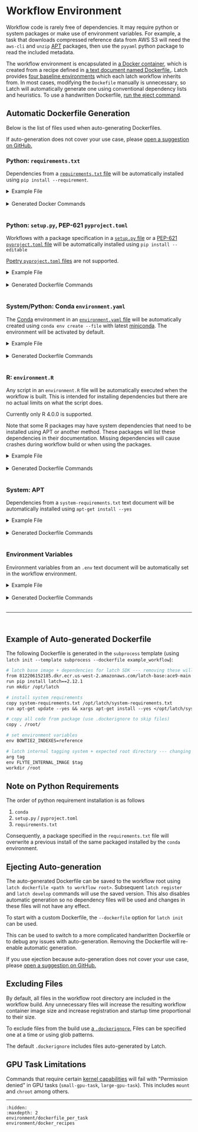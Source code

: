 # Workflow Environment

Workflow code is rarely free of dependencies. It may require python or system packages or make use of environment variables. For example, a task that downloads compressed reference data from AWS S3 will need the `aws-cli` and `unzip` [APT](https://en.wikipedia.org/wiki/APT_(software)) packages, then use the `pyyaml` python package to read the included metadata.

The workflow environment is encapsulated in [a Docker container](https://en.wikipedia.org/wiki/Docker_(software)), which is created from a recipe defined in [a text document named Dockerfile.](https://docs.docker.com/engine/reference/builder/). Latch provides [four baseline environments](../subcommands.md#base-image--b) which each latch workflow inherits from. In most cases, modifying the `Dockefile` manually is unnecessary, so Latch will automatically generate one using conventional dependency lists and heuristics. To use a handwritten Dockerfile, [run the eject command](#ejecting-auto-generation).

## Automatic Dockerfile Generation

Below is the list of files used when auto-generating Dockerfiles.

If auto-generation does not cover your use case, please [open a suggestion on GitHub.](https://github.com/latchbio/latch/issues)

### Python: `requirements.txt`

Dependencies from a [`requirements.txt` file](https://pip.pypa.io/en/stable/reference/requirements-file-format/) will be automatically installed using `pip install --requirement`.

<details>
<summary>Example File</summary>

```
boto3==1.20.24
boto3-stubs[s3,sts,sns,ses,logs]
kubernetes
awscli==1.22.24
```
</details>
<br />

<details>
<summary>Generated Docker Commands</summary>

```Dockerfile
copy requirements.txt /opt/latch/requirements.txt
run pip install --requirement /opt/latch/requirements.txt
```
</details>
<br />

### Python: `setup.py`, PEP-621 `pyproject.toml`

Workflows with a package specification in a [`setup.py` file](https://docs.python.org/3/distutils/setupscript.html) or a [PEP-621 `pyproject.toml` file](https://peps.python.org/pep-0621/) will be automatically installed using `pip install --editable`

[Poetry `pyproject.toml` files](https://python-poetry.org/docs/pyproject/) are not supported.

<details>
<summary>Example File</summary>

```python
from setuptools import setup

setup(
    name='alphafold',
    version='2.2.3',
    author='DeepMind',
    ...
)
```
</details>
<br />

<details>
<summary>Generated Dockerfile Commands</summary>

```Dockerfile
copy . /root/
run pip install --editable /root/
```
</details>
<br />

### System/Python: Conda `environment.yaml`

The [Conda](https://docs.conda.io/en/latest/) environment in an [`environment.yaml` file](https://conda.io/projects/conda/en/latest/user-guide/tasks/manage-environments.html#create-env-file-manually) will be automatically created using `conda env create --file` with latest [miniconda](https://docs.conda.io/en/latest/miniconda.html). The environment will be activated by default.

<details>
<summary>Example File</summary>

```yaml
name: workflow
channels:
  - conda-forge
  - defaults
dependencies:
  - python=3.7
  - bwakit=0.7.17
variables:
  reference: ~/covid19
```
</details>
<br />

<details>
<summary>Generated Dockerfile Commands</summary>

```Dockerfile
env CONDA_DIR /opt/conda
env PATH=$CONDA_DIR/bin:$PATH

run apt-get update --yes && \
    apt-get install --yes curl && \
    curl --remote-name https://repo.anaconda.com/miniconda/Miniconda3-latest-Linux-x86_64.sh && \
    mkdir /root/.conda && \
    # docs for -b and -p flags: https://docs.anaconda.com/anaconda/install/silent-mode/#linux-macos
    bash Miniconda3-latest-Linux-x86_64.sh -b -p /opt/conda && \
    rm -f Miniconda3-latest-Linux-x86_64.sh && \
    conda init bash

copy environment.yaml /opt/latch/environment.yaml
run conda env create --file /opt/latch/environment.yaml --name workflow

shell ["conda", "run", "--name", "workflow", "/bin/bash", "-c"]
run pip install --upgrade latch
```
</details>
<br />

### R: `environment.R`

Any script in an `environment.R` file will be automatically executed when the workflow is built. This is intended for installing dependencies but there are no actual limits on what the script does.

Currently only R 4.0.0 is supported.

Note that some R packages may have system dependencies that need to be installed using APT or another method. These packages will list these dependencies in their documentation. Missing dependencies will cause crashes during workflow build or when using the packages.

<details>
<summary>Example File</summary>

```R
install.packages("RCurl")
install.packages("BiocManager")

BiocManager::install("S4Vectors")
```
</details>
<br />

<details>
<summary>Generated Dockerfile Commands</summary>

```Dockerfile
run apt-get update --yes && \
    apt-get install --yes software-properties-common && \
    add-apt-repository "deb http://cloud.r-project.org/bin/linux/debian buster-cran40/" && \
    apt-get install --yes r-base r-base-dev libxml2-dev libcurl4-openssl-dev libssl-dev wget

copy environment.R /opt/latch/environment.R
run Rscript /opt/latch/environment.R
```
</details>
<br />

### System: APT

Dependencies from a `system-requirements.txt` text document will be automatically installed using `apt-get install --yes`

<details>
<summary>Example File</summary>

```
autoconf
samtools
```
</details>
<br />


<details>
<summary>Generated Dockerfile Commands</summary>

```Dockerfile
copy system-requirements.txt /opt/latch/system-requirements.txt
run apt-get update --yes && \
    xargs apt-get install --yes < /opt/latch/system-requirements.txt
```
</details>
<br />

### Environment Variables
Environment variables from an `.env` text document will be automatically set in the workflow environment.

<details>
<summary>Example File</summary>

```
BOWTIE2_INDEXES=reference
PATH="/root/bowtie2:$PATH"
```
</details>
<br />

<details>
<summary>Generated Dockerfile Commands</summary>

```Dockerfile
env BOWTIE2_INDEXES="reference"
env PATH="/root/bowtie2:$PATH"
```
</details>
<br />

---
<br>

## Example of Auto-generated Dockerfile

The following Dockerfile is generated in the `subprocess` template (using `latch init --template subprocess --dockerfile example_workflow`):

```Dockerfile
# latch base image + dependencies for latch SDK --- removing these will break the workflow
from 812206152185.dkr.ecr.us-west-2.amazonaws.com/latch-base:ace9-main
run pip install latch==2.12.1
run mkdir /opt/latch

# install system requirements
copy system-requirements.txt /opt/latch/system-requirements.txt
run apt-get update --yes && xargs apt-get install --yes </opt/latch/system-requirements.txt

# copy all code from package (use .dockerignore to skip files)
copy . /root/

# set environment variables
env BOWTIE2_INDEXES=reference

# latch internal tagging system + expected root directory --- changing these lines will break the workflow
arg tag
env FLYTE_INTERNAL_IMAGE $tag
workdir /root
```

## Note on Python Requirements

The order of python requirement installation is as follows
1. `conda`
2. `setup.py` / `pyproject.toml`
3. `requirements.txt`

Consequently, a package specified in the `requirements.txt` file will overwrite a previous install of the same packaged installed by the `conda` environment. 

## Ejecting Auto-generation

The auto-generated Dockerfile can be saved to the workflow root using `latch dockerfile <path to workflow root>`. Subsequent `latch register` and `latch develop` commands will use the saved version. This also disables automatic generation so no dependency files will be used and changes in these files will not have any effect.

To start with a custom Dockerfile, the `--dockerfile` option for `latch init` can be used.

This can be used to switch to a more complicated handwritten Dockerfile or to debug any issues with auto-generation. Removing the Dockerfile will re-enable automatic generation.

If you use ejection because auto-generation does not cover your use case, please [open a suggestion on GitHub.](https://github.com/latchbio/latch/issues)

## Excluding Files

By default, all files in the workflow root directory are included in the workflow build. Any unnecessary files will increase the resulting workflow container image size and increase registration and startup time proportional to their size.

To exclude files from the build use [a `.dockerignore`.](https://docs.docker.com/engine/reference/builder/#dockerignore-file) Files can be specified one at a time or using glob patterns.

The default `.dockerignore` includes files auto-generated by Latch.

## GPU Task Limitations

Commands that require certain [kernel capabilities](https://man7.org/linux/man-pages/man7/capabilities.7.html) will fail with "Permission denied" in GPU tasks (`small-gpu-task`, `large-gpu-task`). This includes `mount` and `chroot` among others.

---

```{toctree}
:hidden:
:maxdepth: 2
environment/dockerfile_per_task
environment/docker_recipes
```
